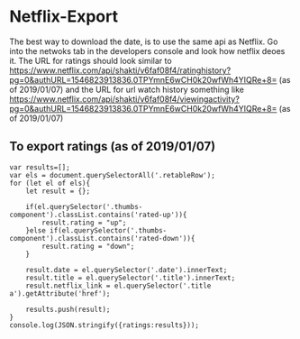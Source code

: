 # Netflix-Export

The best way to download the date, is to use the same api as Netflix. Go into the netwoks tab in the developers console and look how netflix deoes it.
The URL for ratings should look similar to https://www.netflix.com/api/shakti/v6faf08f4/ratinghistory?pg=0&authURL=1546823913836.0TPYmnE6wCH0k20wfWh4YIQRe+8= (as of 2019/01/07)
and the URL for url watch history something like https://www.netflix.com/api/shakti/v6faf08f4/viewingactivity?pg=0&authURL=1546823913836.0TPYmnE6wCH0k20wfWh4YIQRe+8= (as of 2019/01/07)

## To export ratings (as of 2019/01/07)

	var results=[];
	var els = document.querySelectorAll('.retableRow');
	for (let el of els){
		let result = {};
	
		if(el.querySelector('.thumbs-component').classList.contains('rated-up')){
			result.rating = "up";
		}else if(el.querySelector('.thumbs-component').classList.contains('rated-down')){
			result.rating = "down";
		}

		result.date = el.querySelector('.date').innerText;
		result.title = el.querySelector('.title').innerText;
		result.netflix_link = el.querySelector('.title a').getAttribute('href');
	
		results.push(result);
	}
	console.log(JSON.stringify({ratings:results}));
